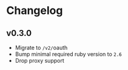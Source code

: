 # Changelog

## v0.3.0

* Migrate to `/v2/`oauth
* Bump minimal required ruby version to `2.6`
* Drop proxy support
